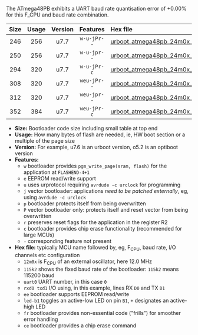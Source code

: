 The ATmega48PB exhibits a UART baud rate quantisation error of +0.00% for this F_CPU and baud rate combination.

|Size|Usage|Version|Features|Hex file|
|:-:|:-:|:-:|:-:|:--|
|246|256|u7.7|`w-u-jPr--`|[urboot_atmega48pb_24m0x_+125k0_uart0_rxd0_txd1_led+b5.hex](https://raw.githubusercontent.com/stefanrueger/urboot.hex/main/cores/minicore/atmega48pb/external_oscillator/fcpu_24m0x/br_+125k0/urboot_atmega48pb_24m0x_+125k0_uart0_rxd0_txd1_led+b5.hex)|
|250|256|u7.7|`w-u-jpr--`|[urboot_atmega48pb_24m0x_+125k0_uart0_rxd0_txd1_led+b5_fr.hex](https://raw.githubusercontent.com/stefanrueger/urboot.hex/main/cores/minicore/atmega48pb/external_oscillator/fcpu_24m0x/br_+125k0/urboot_atmega48pb_24m0x_+125k0_uart0_rxd0_txd1_led+b5_fr.hex)|
|294|320|u7.7|`w-u-jPr-c`|[urboot_atmega48pb_24m0x_+125k0_uart0_rxd0_txd1_led+b5_fr_ce.hex](https://raw.githubusercontent.com/stefanrueger/urboot.hex/main/cores/minicore/atmega48pb/external_oscillator/fcpu_24m0x/br_+125k0/urboot_atmega48pb_24m0x_+125k0_uart0_rxd0_txd1_led+b5_fr_ce.hex)|
|308|320|u7.7|`weu-jPr--`|[urboot_atmega48pb_24m0x_+125k0_uart0_rxd0_txd1_ee_led+b5.hex](https://raw.githubusercontent.com/stefanrueger/urboot.hex/main/cores/minicore/atmega48pb/external_oscillator/fcpu_24m0x/br_+125k0/urboot_atmega48pb_24m0x_+125k0_uart0_rxd0_txd1_ee_led+b5.hex)|
|312|320|u7.7|`weu-jpr--`|[urboot_atmega48pb_24m0x_+125k0_uart0_rxd0_txd1_ee_led+b5_fr.hex](https://raw.githubusercontent.com/stefanrueger/urboot.hex/main/cores/minicore/atmega48pb/external_oscillator/fcpu_24m0x/br_+125k0/urboot_atmega48pb_24m0x_+125k0_uart0_rxd0_txd1_ee_led+b5_fr.hex)|
|352|384|u7.7|`weu-jPr-c`|[urboot_atmega48pb_24m0x_+125k0_uart0_rxd0_txd1_ee_led+b5_fr_ce.hex](https://raw.githubusercontent.com/stefanrueger/urboot.hex/main/cores/minicore/atmega48pb/external_oscillator/fcpu_24m0x/br_+125k0/urboot_atmega48pb_24m0x_+125k0_uart0_rxd0_txd1_ee_led+b5_fr_ce.hex)|

- **Size:** Bootloader code size including small table at top end
- **Usage:** How many bytes of flash are needed, ie, HW boot section or a multiple of the page size
- **Version:** For example, u7.6 is an urboot version, o5.2 is an optiboot version
- **Features:**
  + `w` bootloader provides `pgm_write_page(sram, flash)` for the application at `FLASHEND-4+1`
  + `e` EEPROM read/write support
  + `u` uses urprotocol requiring `avrdude -c urclock` for programming
  + `j` vector bootloader: applications *need to be patched externally*, eg, using `avrdude -c urclock`
  + `p` bootloader protects itself from being overwritten
  + `P` vector bootloader only: protects itself and reset vector from being overwritten
  + `r` preserves reset flags for the application in the register R2
  + `c` bootloader provides chip erase functionality (recommended for large MCUs)
  + `-` corresponding feature not present
- **Hex file:** typically MCU name followed by, eg, F<sub>CPU</sub>, baud rate, I/O channels etc configuration
  + `12m0x` is F<sub>CPU</sub> of an external oscillator, here 12.0 MHz
  + `115k2` shows the fixed baud rate of the bootloader: `115k2` means 115200 baud
  + `uart0` UART number, in this case `0`
  + `rxd0 txd1` I/O using, in this example, lines RX `D0` and TX `D1`
  + `ee` bootloader supports EEPROM read/write
  + `led-b1` toggles an active-low LED on pin `B1`, `+` designates an active-high LED
  + `fr` bootloader provides non-essential code ("frills") for smoother error handling
  + `ce` bootloader provides a chip erase command
